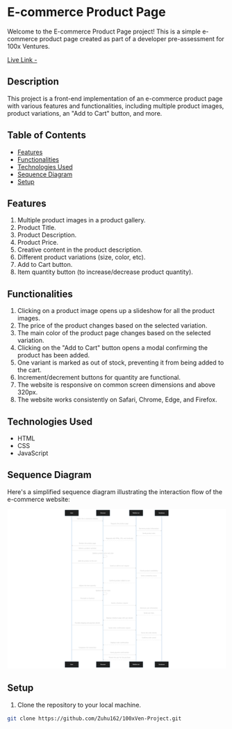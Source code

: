 # E-commerce Product Page

Welcome to the E-commerce Product Page project! This is a simple e-commerce product page created as part of a developer pre-assessment for 100x Ventures.

[Live Link - ]([URL](https://100x-bettersmile-project.netlify.app/))

## Description

This project is a front-end implementation of an e-commerce product page with various features and functionalities, including multiple product images, product variations, an "Add to Cart" button, and more.

## Table of Contents

- [Features](#features)
- [Functionalities](#functionalities)
- [Technologies Used](#technologies-used)
- [Sequence Diagram](#sequence-diagram)
- [Setup](#setup)

## Features

1. Multiple product images in a product gallery.
2. Product Title.
3. Product Description.
4. Product Price.
5. Creative content in the product description.
6. Different product variations (size, color, etc).
7. Add to Cart button.
8. Item quantity button (to increase/decrease product quantity).

## Functionalities

1. Clicking on a product image opens up a slideshow for all the product images.
2. The price of the product changes based on the selected variation.
3. The main color of the product page changes based on the selected variation.
4. Clicking on the "Add to Cart" button opens a modal confirming the product has been added.
5. One variant is marked as out of stock, preventing it from being added to the cart.
6. Increment/decrement buttons for quantity are functional.
7. The website is responsive on common screen dimensions and above 320px.
8. The website works consistently on Safari, Chrome, Edge, and Firefox.

## Technologies Used

- HTML
- CSS
- JavaScript

## Sequence Diagram

Here's a simplified sequence diagram illustrating the interaction flow of the e-commerce website:

![Sequence Diagram](./assets/sequence.png)

## Setup

1. Clone the repository to your local machine.

```bash
git clone https://github.com/Zuhu162/100xVen-Project.git
```
